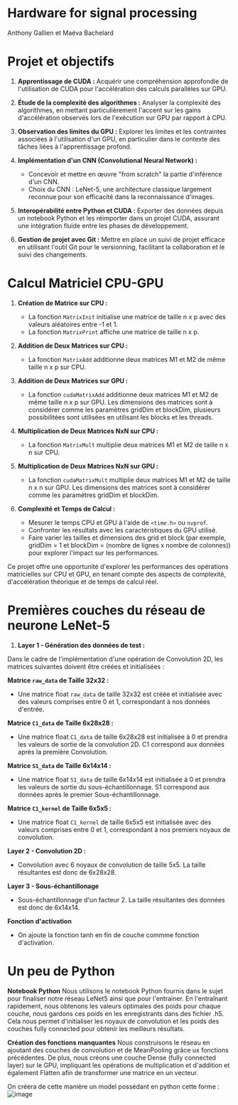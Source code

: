 # Hardware for signal processing
Anthony Gallien et Maéva Bachelard


# Projet et objectifs

1. **Apprentissage de CUDA :** Acquérir une compréhension approfondie de l'utilisation de CUDA pour l'accélération des calculs parallèles sur GPU.

2. **Étude de la complexité des algorithmes :** Analyser la complexité des algorithmes, en mettant particulièrement l'accent sur les gains d'accélération observés lors de l'exécution sur GPU par rapport à CPU.

3. **Observation des limites du GPU :** Explorer les limites et les contraintes associées à l'utilisation d'un GPU, en particulier dans le contexte des tâches liées à l'apprentissage profond.

4. **Implémentation d'un CNN (Convolutional Neural Network) :**
   - Concevoir et mettre en œuvre "from scratch" la partie d'inférence d'un CNN.
   - Choix du CNN : LeNet-5, une architecture classique largement reconnue pour son efficacité dans la reconnaissance d'images.

5. **Interopérabilité entre Python et CUDA :** Exporter des données depuis un notebook Python et les réimporter dans un projet CUDA, assurant une intégration fluide entre les phases de développement.

6. **Gestion de projet avec Git :** Mettre en place un suivi de projet efficace en utilisant l'outil Git pour le versionning, facilitant la collaboration et le suivi des changements.


# Calcul Matriciel CPU-GPU

1. **Création de Matrice sur CPU :**
   - La fonction `MatrixInit` initialise une matrice de taille n x p avec des valeurs aléatoires entre -1 et 1.
   - La fonction `MatrixPrint` affiche une matrice de taille n x p.
   
2. **Addition de Deux Matrices sur CPU :**
   - La fonction `MatrixAdd` additionne deux matrices M1 et M2 de même taille n x p sur CPU.

3. **Addition de Deux Matrices sur GPU :**
   - La fonction `cudaMatrixAdd` additionne deux matrices M1 et M2 de même taille n x p sur GPU. Les dimensions des matrices sont à considérer comme les paramètres gridDim et blockDim, plusieurs possibilitées sont utilisées en utilisant les blocks et les threads.

4. **Multiplication de Deux Matrices NxN sur CPU :**
   - La fonction `MatrixMult` multiplie deux matrices M1 et M2 de taille n x n sur CPU.

5. **Multiplication de Deux Matrices NxN sur GPU :**
   - La fonction `cudaMatrixMult` multiplie deux matrices M1 et M2 de taille n x n sur GPU. Les dimensions des matrices sont à considérer comme les paramètres gridDim et blockDim.

6. **Complexité et Temps de Calcul :**
   - Mesurer le temps CPU et GPU à l'aide de `<time.h>` ou `nvprof`.
   - Confronter les résultats avec les caractéristiques du GPU utilisé.
   - Faire varier les tailles et dimensions des grid et block (par exemple, gridDim = 1 et blockDim = (nombre de lignes x nombre de colonnes)) pour explorer l'impact sur les performances.

Ce projet offre une opportunité d'explorer les performances des opérations matricielles sur CPU et GPU, en tenant compte des aspects de complexité, d'accélération théorique et de temps de calcul réel.


# Premières couches du réseau de neurone LeNet-5

1. **Layer 1 - Génération des données de test :**

Dans le cadre de l'implémentation d'une opération de Convolution 2D, les matrices suivantes doivent être créées et initialisées :

**Matrice `raw_data` de Taille 32x32 :**
   - Une matrice float `raw_data` de taille 32x32 est créée et initialisée avec des valeurs comprises entre 0 et 1, correspondant à nos données d'entrée.

**Matrice `C1_data` de Taille 6x28x28 :**
   - Une matrice float `C1_data` de taille 6x28x28 est initialisée à 0 et prendra les valeurs de sortie de la convolution 2D. C1 correspond aux données après la première Convolution.

**Matrice `S1_data` de Taille 6x14x14 :**
   - Une matrice float `S1_data` de taille 6x14x14 est initialisée à 0 et prendra les valeurs de sortie du sous-échantillonnage. S1 correspond aux données après le premier Sous-échantillonnage.

**Matrice `C1_kernel` de Taille 6x5x5 :**
   - Une matrice float `C1_kernel` de taille 6x5x5 est initialisée avec des valeurs comprises entre 0 et 1, correspondant à nos premiers noyaux de convolution.

**Layer 2 - Convolution 2D :**
   - Convolution avec 6 noyaux de convolution de taille 5x5. La taille résultantes est donc de 6x28x28.

**Layer 3 - Sous-échantillonage**
- Sous-échantillonnage d'un facteur 2. La taille résultantes des données est donc de 6x14x14.

**Fonction d'activation**
- On ajoute la fonction tanh en fin de couche commme fonction d'activation.


# Un peu de Python


**Notebook Python**
Nous utilisons le notebook Python fournis dans le sujet pour finaliser notre réseau LeNet5 ainsi que pour l'entrainer. En l'entraînant rapidement, nous obtenons les valeurs optimales des poids pour chaque couche, nous gardons ces poids en les enregistrants dans des fichier .h5. Cela nous permet d'initialiser les noyaux de convolution et les poids des couches fully connected pour obtenir les meilleurs résultats.

**Création des fonctions manquantes**
Nous construisons le réseau en ajoutant des couches de convolution et de MeanPooling grâce ux fonctions précédentes. De plus, nous créons une couche Dense (fully connected layer) sur le GPU, impliquant les opérations de multiplication et d'addition et également Flatten afin de transformer une matrice en un vecteur.

  On créera de cette manière un model possédant en python cette forme :
  ![image](https://github.com/Anthaudio/Hardware_for_signal_processing/assets/117726167/c9e11a60-f12a-40d9-8480-d8e12847a8d0)





